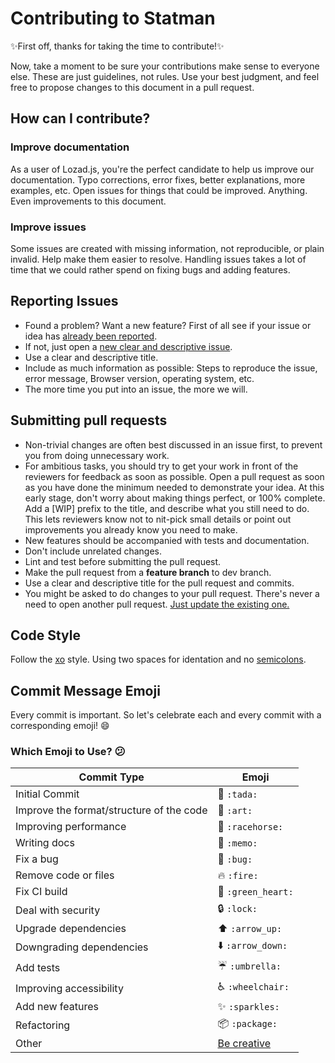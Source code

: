 # Contributing to Statman
:sparkles:First off, thanks for taking the time to contribute!:sparkles:

Now, take a moment to be sure your contributions make sense to everyone else.
These are just guidelines, not rules.
Use your best judgment, and feel free to propose changes to this document in a pull request.

## How can I contribute?

### Improve documentation

As a user of Lozad.js, you're the perfect candidate to help us improve our documentation. Typo corrections, error fixes, better explanations, more examples, etc. Open issues for things that could be improved. Anything. Even improvements to this document.

### Improve issues

Some issues are created with missing information, not reproducible, or plain invalid. Help make them easier to resolve. Handling issues takes a lot of time that we could rather spend on fixing bugs and adding features.

## Reporting Issues

- Found a problem? Want a new feature? First of all see if your issue or idea has [already been reported](https://github.com/mvdschee/statman/issues).
- If not, just open a [new clear and descriptive issue](https://github.com/mvdschee/statman/issues/new).
- Use a clear and descriptive title.
- Include as much information as possible: Steps to reproduce the issue, error message, Browser version, operating system, etc.
- The more time you put into an issue, the more we will.

## Submitting pull requests

- Non-trivial changes are often best discussed in an issue first, to prevent you from doing unnecessary work.
- For ambitious tasks, you should try to get your work in front of the reviewers for feedback as soon as possible. Open a pull request as soon as you have done the minimum needed to demonstrate your idea. At this early stage, don't worry about making things perfect, or 100% complete. Add a [WIP] prefix to the title, and describe what you still need to do. This lets reviewers know not to nit-pick small details or point out improvements you already know you need to make.
- New features should be accompanied with tests and documentation.
- Don't include unrelated changes.
- Lint and test before submitting the pull request.
- Make the pull request from a **feature branch** to dev branch.
- Use a clear and descriptive title for the pull request and commits.
- You might be asked to do changes to your pull request. There's never a need to open another pull request. [Just update the existing one.](https://github.com/RichardLitt/docs/blob/master/amending-a-commit-guide.md)

## Code Style
Follow the [xo](https://github.com/sindresorhus/xo) style.
Using two spaces for identation and no [semicolons](http://blog.izs.me/post/2353458699/an-open-letter-to-javascript-leaders-regarding).

## Commit Message Emoji

Every commit is important.
So let's celebrate each and every commit with a corresponding emoji! :smile:

### Which Emoji to Use? :confused:

Commit Type | Emoji
----------  | -------------
Initial Commit | :tada: `:tada:`
Improve the format/structure of the code | :art: `:art:`
Improving performance | :racehorse: `:racehorse:`
Writing docs | :memo: `:memo:`
Fix a bug | :bug: `:bug:`
Remove code or files | :fire: `:fire:`
Fix CI build | :green_heart: `:green_heart:`
Deal with security | :lock: `:lock:`
Upgrade dependencies | :arrow_up: `:arrow_up:`
Downgrading dependencies | :arrow_down: `:arrow_down:`
Add tests | :umbrella: `:umbrella:`
Improving accessibility | :wheelchair: `:wheelchair:`
Add new features | :sparkles: `:sparkles:`
Refactoring | :package: `:package:`
Other | [Be creative](http://www.emoji-cheat-sheet.com/)
